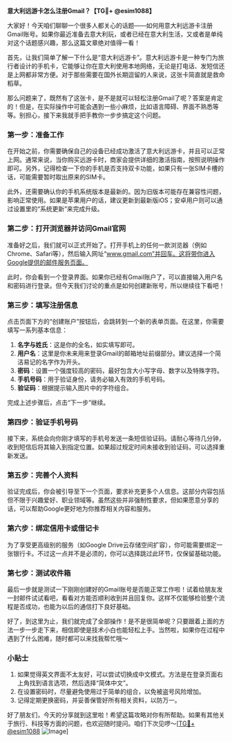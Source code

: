**意大利远游卡怎么注册Gmail？【TG💪+ @esim1088】**

大家好！今天咱们聊聊一个很多人都关心的话题——如何用意大利远游卡注册Gmail账号。如果你最近准备去意大利玩，或者已经在意大利生活，又或者是单纯对这个话题感兴趣，那么这篇文章绝对值得一看！

首先，让我们简单了解一下什么是“意大利远游卡”。意大利远游卡是一种专门为旅行者设计的手机卡，它能够让你在意大利使用本地网络，无论是打电话、发短信还是上网都非常方便。对于那些需要在国外长期逗留的人来说，这张卡简直就是救命稻草。

那么问题来了，既然有了这张卡，是不是就可以轻松注册Gmail了呢？答案是肯定的！但是，在实际操作中可能会遇到一些小麻烦，比如语言障碍、界面不熟悉等等。别担心，接下来我就手把手教你一步步搞定这个问题。

### 第一步：准备工作

在开始之前，你需要确保自己的设备已经成功激活了意大利远游卡，并且可以正常上网。通常来说，当你购买远游卡时，商家会提供详细的激活指南，按照说明操作即可。另外，记得检查一下你的手机是否支持双卡功能，如果只有一张SIM卡槽的话，可能需要暂时取出原来的SIM卡。

此外，还需要确认你的手机系统版本是最新的。因为旧版本可能存在兼容性问题，影响正常使用。如果是苹果用户的话，建议更新到最新版iOS；安卓用户则可以通过设置里的“系统更新”来完成升级。

### 第二步：打开浏览器并访问Gmail官网

准备好之后，我们就可以正式开始了。打开手机上的任何一款浏览器（例如Chrome、Safari等），然后输入网址“www.gmail.com”并回车。这将带你进入Google提供的邮件服务页面。

此时，你会看到一个登录界面。如果你已经有Gmail账户了，可以直接输入用户名和密码进行登录。但今天我们讨论的重点是如何创建新账号，所以继续往下看吧！

### 第三步：填写注册信息

点击页面下方的“创建账户”按钮后，会跳转到一个新的表单页面。在这里，你需要填写一系列基本信息：

1. **名字与姓氏**：这是你的全名，如实填写即可。
2. **用户名**：这里是你未来用来登录Gmail的邮箱地址前缀部分。建议选择一个简洁易记的名字作为开头。
3. **密码**：设置一个强度较高的密码，最好包含大小写字母、数字以及特殊字符。
4. **手机号码**：用于验证身份，请务必输入有效的手机号码。
5. **验证码**：根据提示输入图片中的字符组合。

完成上述步骤后，点击“下一步”继续。

### 第四步：验证手机号码

接下来，系统会向你刚才填写的手机号发送一条短信验证码。请耐心等待几分钟，收到短信后将其输入到指定位置。如果超过规定时间未接收到验证码，可以选择重新发送。

### 第五步：完善个人资料

验证完成后，你会被引导至下一个页面，要求补充更多个人信息。这部分内容包括但不限于兴趣爱好、职业领域等。虽然这些并非强制性要求，但如果愿意分享的话，可以帮助Google更好地为你推荐相关内容和服务。

### 第六步：绑定信用卡或借记卡

为了享受更高级别的服务（如Google Drive云存储空间扩容），你可能需要绑定一张银行卡。不过这一点并不是必须的，你可以选择跳过此环节，仅保留基础功能。

### 第七步：测试收件箱

最后一步就是测试一下刚刚创建好的Gmail账号是否能正常工作啦！试着给朋友发一封邮件试试看吧，看看对方能否顺利收到并且回复你。这样不仅能够检验整个流程是否成功，也能为以后的通信打下良好基础。

好了，到这里为止，我们就完成了全部操作！是不是很简单呢？只要跟着上面的方法一步一步走下来，相信即使是技术小白也能轻松上手。当然啦，如果你在过程中遇到了什么困难，随时都可以来找我帮忙哦～

### 小贴士

1. 如果觉得英文界面不太友好，可以尝试切换成中文模式。方法是在登录页面右上角找到语言选项，然后选择“简体中文”。
2. 在设置密码时，尽量避免使用过于简单的组合，以免被盗号风险增加。
3. 记得定期更换密码，并妥善保管好所有相关资料，以防万一。

好了朋友们，今天的分享就到这里啦！希望这篇攻略对你有所帮助。如果有其他关于旅行、科技等方面的问题，也欢迎随时提问。咱们下次见啰～[[TG💪+ @esim1088](https://t.me/s/esim1088) ![Image](https://i.postimg.cc/4NQfJmqS/Snipaste-2025-05-13-00-14-12.png)]